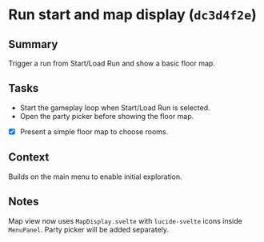 # Run start and map display (`dc3d4f2e`)

## Summary
Trigger a run from Start/Load Run and show a basic floor map.

## Tasks
- Start the gameplay loop when Start/Load Run is selected.
- Open the party picker before showing the floor map.
- [x] Present a simple floor map to choose rooms.

## Context
Builds on the main menu to enable initial exploration.

## Notes
Map view now uses `MapDisplay.svelte` with `lucide-svelte` icons inside
`MenuPanel`. Party picker will be added separately.
